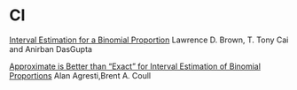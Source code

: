 # CI
[Interval Estimation for
a Binomial Proportion](https://1drv.ms/b/s!ArvGoDOaycVx-AefyUudmrV7vHOO?e=yZRvGz) Lawrence D. Brown, T. Tony Cai and Anirban DasGupta

[Approximate is Better than “Exact” for Interval
Estimation of Binomial Proportions](https://1drv.ms/b/s!ArvGoDOaycVx8ANDvkbCddwK2fr3?e=VwwX0p) Alan Agresti,Brent A. Coull
